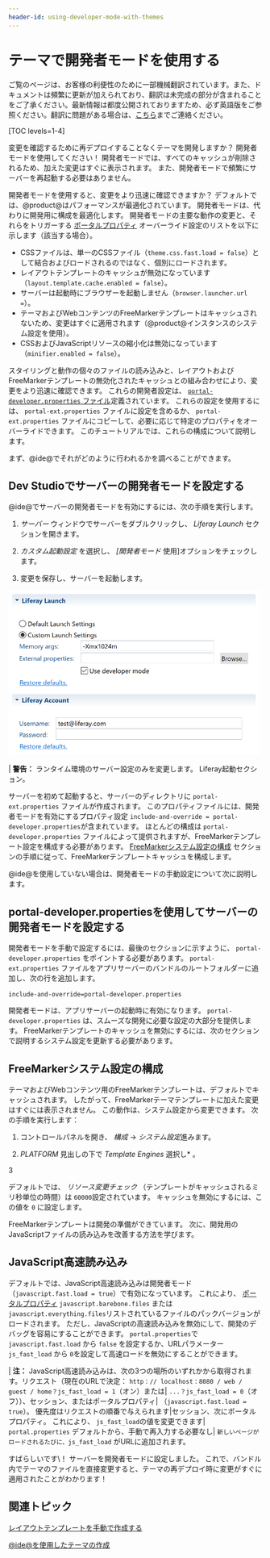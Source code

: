```yaml
---
header-id: using-developer-mode-with-themes
---
```


# テーマで開発者モードを使用する

<p class="alert alert-info"><span class="wysiwyg-color-blue120">ご覧のページは、お客様の利便性のために一部機械翻訳されています。また、ドキュメントは頻繁に更新が加えられており、翻訳は未完成の部分が含まれることをご了承ください。最新情報は都度公開されておりますため、必ず英語版をご参照ください。翻訳に問題がある場合は、<a href="mailto:support-content-jp@liferay.com">こちら</a>までご連絡ください。</span></p>

[TOC levels=1-4]

変更を確認するために再デプロイすることなくテーマを開発しますか？ 開発者モードを使用してください！ 開発者モードでは、すべてのキャッシュが削除されるため、加えた変更はすぐに表示されます。 また、開発者モードで頻繁にサーバーを再起動する必要はありません。

開発者モードを使用すると、変更をより迅速に確認できますか？ デフォルトでは、@product@はパフォーマンスが最適化されています。 開発者モードは、代わりに開発用に構成を最適化します。 開発者モードの主要な動作の変更と、それらをトリガーする [ポータルプロパティ](https://docs.liferay.com/portal/7.1-latest/propertiesdoc/portal.properties.html) オーバーライド設定のリストを以下に示します（該当する場合）。

  - CSSファイルは、単一のCSSファイル（`theme.css.fast.load = false`）として結合およびロードされるのではなく、個別にロードされます。
  - レイアウトテンプレートのキャッシュが無効になっています（`layout.template.cache.enabled = false`）。
  - サーバーは起動時にブラウザーを起動しません（`browser.launcher.url =`）。
  - テーマおよびWebコンテンツのFreeMarkerテンプレートはキャッシュされないため、変更はすぐに適用されます（@product@インスタンスのシステム設定を使用）。
  - CSSおよびJavaScriptリソースの縮小化は無効になっています（`minifier.enabled = false`）。

スタイリングと動作の個々のファイルの読み込みと、レイアウトおよびFreeMarkerテンプレートの無効化されたキャッシュとの組み合わせにより、変更をより迅速に確認できます。 これらの開発者設定は、 [`portal-developer.properties` ファイル](https://github.com/liferay/liferay-portal/blob/7.1.x/portal-impl/src/portal-developer.properties)定義されています。 これらの設定を使用するには、 `portal-ext.properties` ファイルに設定を含めるか、 `portal-ext.properties` ファイルにコピーして、必要に応じて特定のプロパティをオーバーライドできます。 このチュートリアルでは、これらの構成について説明します。

まず、@ide@でそれがどのように行われるかを調べることができます。

## Dev Studioでサーバーの開発者モードを設定する

@ide@でサーバーの開発者モードを有効にするには、次の手順を実行します。

1.  *サーバー* ウィンドウでサーバーをダブルクリックし、 *Liferay Launch* セクションを開きます。

2.  *カスタム起動設定* を選択し、 *[開発者モード* 使用]オプションをチェックします。

3.  変更を保存し、サーバーを起動します。

![図1：[開発者モードを使用]オプションを使用すると、@ide@でサーバーの開発者モードを有効にできます。](../../../../images/developer-mode-ide.png)

| **警告：** ランタイム環境のサーバー設定のみを変更します。 Liferay起動セクション。

サーバーを初めて起動すると、サーバーのディレクトリに `portal-ext.properties` ファイルが作成されます。 このプロパティファイルには、開発者モードを有効にするプロパティ設定 `include-and-override = portal-developer.properties`が含まれています。 ほとんどの構成は `portal-developer.properties` ファイルによって提供されますが、FreeMarkerテンプレート設定を構成する必要があります。 [FreeMarkerシステム設定の構成](/docs/7-1/tutorials/-/knowledge_base/t/using-developer-mode-with-themes#configuring-freemarker-system-settings) セクションの手順に従って、FreeMarkerテンプレートキャッシュを構成します。

@ide@を使用していない場合は、開発者モードの手動設定について次に説明します。

## portal-developer.propertiesを使用してサーバーの開発者モードを設定する

開発者モードを手動で設定するには、最後のセクションに示すように、 `portal-developer.properties` をポイントする必要があります。 `portal-ext.properties` ファイルをアプリサーバーのバンドルのルートフォルダーに追加し、次の行を追加します。

    include-and-override=portal-developer.properties

開発者モードは、アプリサーバーの起動時に有効になります。 `portal-developer.properties` は、スムーズな開発に必要な設定の大部分を提供します。 FreeMarkerテンプレートのキャッシュを無効にするには、次のセクションで説明するシステム設定を更新する必要があります。

## FreeMarkerシステム設定の構成

テーマおよびWebコンテンツ用のFreeMarkerテンプレートは、デフォルトでキャッシュされます。 したがって、FreeMarkerテーマテンプレートに加えた変更はすぐには表示されません。 この動作は、システム設定から変更できます。 次の手順を実行します：

1.  コントロールパネルを開き、 *構成* → *システム設定*進みます。

2.  *PLATFORM* 見出しの下で *Template Engines* 選択し* 。</p></li>

3

デフォルトでは、 *リソース変更チェック* （テンプレートがキャッシュされるミリ秒単位の時間）は `60000`設定されています。 キャッシュを無効にするには、この値を `0` に設定します。</ol>

FreeMarkerテンプレートは開発の準備ができています。 次に、開発用のJavaScriptファイルの読み込みを改善する方法を学びます。

## JavaScript高速読み込み

デフォルトでは、JavaScript高速読み込みは開発者モード（`javascript.fast.load = true`）で有効になっています。 これにより、 [ポータルプロパティ](https://docs.liferay.com/portal/7.1-latest/propertiesdoc/portal.properties.html#JavaScript) `javascript.barebone.files` または `javascript.everything.files`リストされているファイルのパックバージョンがロードされます。 ただし、JavaScriptの高速読み込みを無効にして、開発のデバッグを容易にすることができます。 `portal.properties`で `javascript.fast.load` から `false` を設定するか、URLパラメーター `js_fast_load` から `0`を設定して高速ロードを無効にすることができます。

| **注：** JavaScript高速読み込みは、次の3つの場所のいずれかから取得されます。リクエスト（現在のURLで決定： `http：// localhost：8080 / web / guest / home？js_fast_load = 1`（オン）または| `...？js_fast_load = 0`（オフ））、セッション、またはポータルプロパティ| （`javascript.fast.load = true`）。 優先度はリクエストの順番で与えられます|セッション、次にポータルプロパティ。 これにより、 `js_fast_load`の値を変更できます| `portal.properties` デフォルトから、手動で再入力する必要なし| `新しいページがロードされるたびに、js_fast_load` がURLに追加されます。

すばらしいです\！ サーバーを開発者モードに設定しました。 これで、バンドル内でテーマのファイルを直接変更すると、テーマの再デプロイ時に変更がすぐに適用されたことがわかります！

## 関連トピック

[レイアウトテンプレートを手動で作成する](/docs/7-1/tutorials/-/knowledge_base/t/creating-layout-templates-manually)

[@ide@を使用したテーマの作成](/docs/7-1/tutorials/-/knowledge_base/t/creating-themes-with-liferay-ide)
